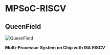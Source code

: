 # MPSoC-RISCV
## QueenField

![QueenField](../master/icon.jpg)

**Multi-Processor System on Chip with ISA RISCV**
